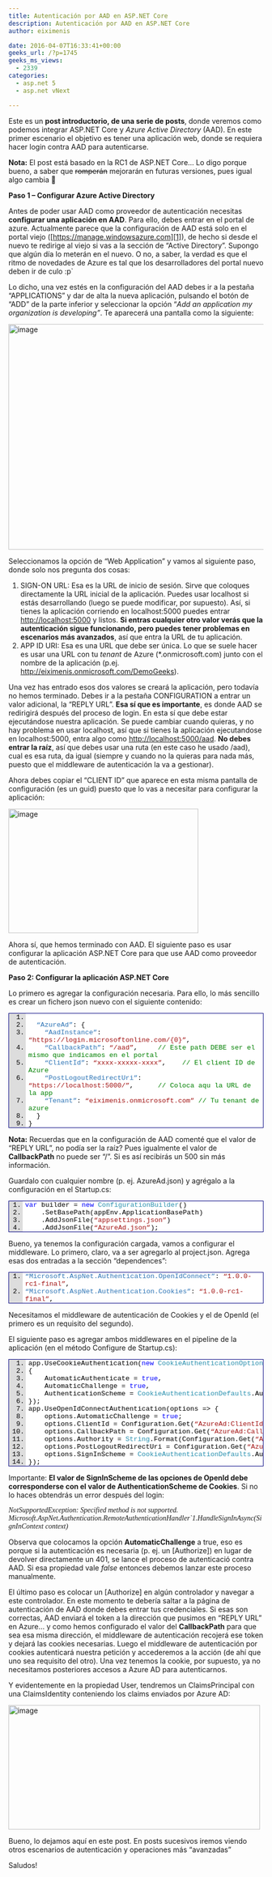 ```yaml
---
title: Autenticación por AAD en ASP.NET Core
description: Autenticación por AAD en ASP.NET Core
author: eiximenis

date: 2016-04-07T16:33:41+00:00
geeks_url: /?p=1745
geeks_ms_views:
  - 2339
categories:
  - asp.net 5
  - asp.net vNext

---
```

Este es un **post introductorio, de una serie de posts**, donde veremos como podemos integrar ASP.NET Core y _Azure Active Directory_ (AAD). En este primer escenario el objetivo es tener una aplicación web, donde se requiera hacer login contra AAD para autenticarse.
  
**Nota:** El post está basado en la RC1 de ASP.NET Core… Lo digo porque bueno, a saber que <span style="text-decoration: line-through;">romperán</span> mejorarán en futuras versiones, pues igual algo cambia 🙂
  
<!--more-->


  
**Paso 1 – Configurar Azure Active Directory**
  
Antes de poder usar AAD como proveedor de autenticación necesitas **configurar una aplicación en AAD**. Para ello, debes entrar en el portal de azure. Actualmente parece que la configuración de AAD está solo en el portal viejo ([https://manage.windowsazure.com][1]), de hecho si desde el nuevo te redirige al viejo si vas a la sección de “Active Directory”. Supongo que algún día lo meterán en el nuevo. O no, a saber, la verdad es que el ritmo de novedades de Azure es tal que los desarrolladores del portal nuevo deben ir de culo :p\`
  
Lo dicho, una vez estés en la configuración del AAD debes ir a la pestaña “APPLICATIONS” y dar de alta la nueva aplicación, pulsando el botón de “ADD” de la parte inferior y seleccionar la opción “_Add an application my organization is developing”_. Te aparecerá una pantalla como la siguiente:
  
[<img style="background-image: none; padding-top: 0px; padding-left: 0px; display: inline; padding-right: 0px; border-width: 0px;" title="image" src="http://geeks.ms/etomas/wp-content/uploads/sites/154/2016/04/image_thumb.png" alt="image" width="629" height="446" border="0" />][2]
  
Seleccionamos la opción de “Web Application” y vamos al siguiente paso, donde solo nos pregunta dos cosas:

  1. SIGN-ON URL: Esa es la URL de inicio de sesión. Sirve que coloques directamente la URL inicial de la aplicación. Puedes usar localhost si estás desarrollando (luego se puede modificar, por supuesto). Así, si tienes la aplicación corriendo en localhost:5000 puedes entrar <http://localhost:5000> y listos. **Si entras cualquier otro valor verás que la autenticación sigue funcionando, pero puedes tener problemas en escenarios más avanzados**, así que entra la URL de tu aplicación.
  2. APP ID URI: Esa es una URL que debe ser única. Lo que se suele hacer es usar una URL con tu _tenant_ de Azure (*.onmicrosoft.com) junto con el nombre de la aplicación (p.ej. <http://eiximenis.onmicrosoft.com/DemoGeeks>).

Una vez has entrado esos dos valores se creará la aplicación, pero todavía no hemos terminado. Debes ir a la pestaña CONFIGURATION a entrar un valor adicional, la “REPLY URL”. **Esa sí que es importante**, es donde AAD se redirigirá después del proceso de login. En esta sí que debe estar ejecutándose nuestra aplicación. Se puede cambiar cuando quieras, y no hay problema en usar localhost, así que si tienes la aplicación ejecutandose en localhost:5000, entra algo como <http://localhost:5000/aad>. **No debes entrar la raíz**, así que debes usar una ruta (en este caso he usado /aad), cual es esa ruta, da igual (siempre y cuando no la quieras para nada más, puesto que el middleware de autenticación la va a gestionar).
  
Ahora debes copiar el “CLIENT ID” que aparece en esta misma pantalla de configuración (es un guid) puesto que lo vas a necesitar para configurar la aplicación:
  
[<img style="background-image: none; padding-top: 0px; padding-left: 0px; display: inline; padding-right: 0px; border-width: 0px;" title="image" src="http://geeks.ms/etomas/wp-content/uploads/sites/154/2016/04/image_thumb-1.png" alt="image" width="375" height="246" border="0" />][3]
  
Ahora sí, que hemos terminado con AAD. El siguiente paso es usar configurar la aplicación ASP.NET Core para que use AAD como proveedor de autenticación.
  
**Paso 2: Configurar la aplicación ASP.NET Core**
  
Lo primero es agregar la configuración necesaria. Para ello, lo más sencillo es crear un fichero json nuevo con el siguiente contenido:

<div id="scid:9ce6104f-a9aa-4a17-a79f-3a39532ebf7c:96e1773e-a694-48b8-a584-f310a3a89e1c" class="wlWriterEditableSmartContent" style="float: none; margin: 0px; display: inline; padding: 0px;">
  <div style="border: #000080 1px solid; color: #000; font-family: 'Courier New', Courier, Monospace; font-size: 10pt;">
    <div style="background: #ddd; max-height: 300px; overflow: auto;">
      <ol style="background: #ffffff; margin: 0 0 0 2.5em; padding: 0 0 0 5px;" start="1">
        <li>
        </li>
        <li>
            <span style="background: #ffffff; color: #2e75b6;">&#8220;AzureAd&#8221;</span><span style="background: #ffffff; color: #000000;">: {</span>
        </li>
        <li>
              <span style="background: #ffffff; color: #2e75b6;">&#8220;AadInstance&#8221;</span><span style="background: #ffffff; color: #000000;">: </span><span style="background: #ffffff; color: #a31515;">&#8220;https://login.microsoftonline.com/{0}&#8221;</span><span style="background: #ffffff; color: #000000;">,</span>
        </li>
        <li>
              <span style="background: #ffffff; color: #2e75b6;">&#8220;CallbackPath&#8221;</span><span style="background: #ffffff; color: #000000;">: </span><span style="background: #ffffff; color: #a31515;">&#8220;/aad&#8221;</span><span style="background: #ffffff; color: #000000;">,     </span><span style="background: #ffffff; color: #008000;">// Este path DEBE ser el mismo que indicamos en el portal</span>
        </li>
        <li>
              <span style="background: #ffffff; color: #2e75b6;">&#8220;ClientId&#8221;</span><span style="background: #ffffff; color: #000000;">: </span><span style="background: #ffffff; color: #a31515;">&#8220;xxxx-xxxxx-xxxx&#8221;</span><span style="background: #ffffff; color: #000000;">,    </span><span style="background: #ffffff; color: #008000;">// El client ID de Azure</span>
        </li>
        <li>
              <span style="background: #ffffff; color: #2e75b6;">&#8220;PostLogoutRedirectUri&#8221;</span><span style="background: #ffffff; color: #000000;">: </span><span style="background: #ffffff; color: #a31515;">&#8220;https://localhost:5000/&#8221;</span><span style="background: #ffffff; color: #000000;">,      </span><span style="background: #ffffff; color: #008000;">// Coloca aqu la URL de la app</span>
        </li>
        <li>
              <span style="background: #ffffff; color: #2e75b6;">&#8220;Tenant&#8221;</span><span style="background: #ffffff; color: #000000;">: </span><span style="background: #ffffff; color: #a31515;">&#8220;eiximenis.onmicrosoft.com&#8221;</span> <span style="background: #ffffff; color: #008000;">// Tu tenant de azure</span>
        </li>
        <li>
            <span style="background: #ffffff; color: #000000;">}</span>
        </li>
        <li>
          <span style="background: #ffffff; color: #000000;">}</span>
        </li>
      </ol>
    </div>
  </div>
</div>

**Nota:** Recuerdas que en la configuración de AAD comenté que el valor de “REPLY URL”, no podía ser la raíz? Pues igualmente el valor de **CallbackPath** no puede ser “/”. Si es así recibirás un 500 sin más información.
  
Guardalo con cualquier nombre (p. ej. AzureAd.json) y agrégalo a la configuración en el Startup.cs:

<div id="scid:9ce6104f-a9aa-4a17-a79f-3a39532ebf7c:dbcd4726-b1e6-4605-b0c6-784b060e3d5c" class="wlWriterEditableSmartContent" style="float: none; margin: 0px; display: inline; padding: 0px;">
  <div style="border: #000080 1px solid; color: #000; font-family: 'Courier New', Courier, Monospace; font-size: 10pt;">
    <div style="background: #ddd; max-height: 300px; overflow: auto;">
      <ol style="background: #ffffff; margin: 0 0 0 2em; padding: 0 0 0 5px;" start="1">
        <li>
          <span style="background: #ffffff; color: #0000ff;">var</span><span style="background: #ffffff; color: #000000;"> builder = </span><span style="background: #ffffff; color: #0000ff;">new</span> <span style="background: #ffffff; color: #2b91af;">ConfigurationBuilder</span><span style="background: #ffffff; color: #000000;">()</span>
        </li>
        <li>
              <span style="background: #ffffff; color: #000000;">.SetBasePath(appEnv.ApplicationBasePath)</span>
        </li>
        <li>
              <span style="background: #ffffff; color: #000000;">.AddJsonFile(</span><span style="background: #ffffff; color: #a31515;">&#8220;appsettings.json&#8221;</span><span style="background: #ffffff; color: #000000;">)</span>
        </li>
        <li>
              <span style="background: #ffffff; color: #000000;">.AddJsonFile(</span><span style="background: #ffffff; color: #a31515;">&#8220;AzureAd.json&#8221;</span><span style="background: #ffffff; color: #000000;">);</span>
        </li>
      </ol>
    </div>
  </div>
</div>

Bueno, ya tenemos la configuración cargada, vamos a configurar el middleware. Lo primero, claro, va a ser agregarlo al project.json. Agrega esas dos entradas a la sección “dependences”:

<div id="scid:9ce6104f-a9aa-4a17-a79f-3a39532ebf7c:80cfc40d-870e-4089-b079-2774bc9fe6d3" class="wlWriterEditableSmartContent" style="float: none; margin: 0px; display: inline; padding: 0px;">
  <div style="border: #000080 1px solid; color: #000; font-family: 'Courier New', Courier, Monospace; font-size: 10pt;">
    <div style="background: #ddd; max-height: 300px; overflow: auto;">
      <ol style="background: #ffffff; margin: 0 0 0 2em; padding: 0 0 0 5px;" start="1">
        <li>
          <span style="background: #ffffff; color: #2e75b6;">&#8220;Microsoft.AspNet.Authentication.OpenIdConnect&#8221;</span><span style="background: #ffffff; color: #000000;">: </span><span style="background: #ffffff; color: #a31515;">&#8220;1.0.0-rc1-final&#8221;</span><span style="background: #ffffff; color: #000000;">,</span>
        </li>
        <li>
          <span style="background: #ffffff; color: #2e75b6;">&#8220;Microsoft.AspNet.Authentication.Cookies&#8221;</span><span style="background: #ffffff; color: #000000;">: </span><span style="background: #ffffff; color: #a31515;">&#8220;1.0.0-rc1-final&#8221;</span><span style="background: #ffffff; color: #000000;">,</span>
        </li>
      </ol>
    </div>
  </div>
</div>

Necesitamos el middleware de autenticación de Cookies y el de OpenId (el primero es un requisito del segundo).
  
El siguiente paso es agregar ambos middlewares en el pipeline de la aplicación (en el método Configure de Startup.cs):

<div id="scid:9ce6104f-a9aa-4a17-a79f-3a39532ebf7c:35615aaf-5749-42e4-b086-7d1b9800ca65" class="wlWriterEditableSmartContent" style="float: none; margin: 0px; display: inline; padding: 0px;">
  <div style="border: #000080 1px solid; color: #000; font-family: 'Courier New', Courier, Monospace; font-size: 10pt;">
    <div style="background: #ddd; max-height: 300px; overflow: auto;">
      <ol style="background: #ffffff; margin: 0 0 0 2.5em; padding: 0 0 0 5px; white-space: nowrap;" start="1">
        <li>
          <span style="background: #ffffff; color: #000000;">app.UseCookieAuthentication(</span><span style="background: #ffffff; color: #0000ff;">new</span> <span style="background: #ffffff; color: #2b91af;">CookieAuthenticationOptions</span><span style="background: #ffffff; color: #000000;">()</span>
        </li>
        <li>
          <span style="background: #ffffff; color: #000000;">{</span>
        </li>
        <li>
              <span style="background: #ffffff; color: #000000;">AutomaticAuthenticate = </span><span style="background: #ffffff; color: #0000ff;">true</span><span style="background: #ffffff; color: #000000;">,</span>
        </li>
        <li>
              <span style="background: #ffffff; color: #000000;">AutomaticChallenge = </span><span style="background: #ffffff; color: #0000ff;">true</span><span style="background: #ffffff; color: #000000;">,</span>
        </li>
        <li>
              <span style="background: #ffffff; color: #000000;">AuthenticationScheme = </span><span style="background: #ffffff; color: #2b91af;">CookieAuthenticationDefaults</span><span style="background: #ffffff; color: #000000;">.AuthenticationScheme</span>
        </li>
        <li>
          <span style="background: #ffffff; color: #000000;">});</span>
        </li>
        <li>
          <span style="background: #ffffff; color: #000000;">app.UseOpenIdConnectAuthentication(options => {</span>
        </li>
        <li>
              <span style="background: #ffffff; color: #000000;">options.AutomaticChallenge = </span><span style="background: #ffffff; color: #0000ff;">true</span><span style="background: #ffffff; color: #000000;">;</span>
        </li>
        <li>
              <span style="background: #ffffff; color: #000000;">options.ClientId = Configuration.Get(</span><span style="background: #ffffff; color: #a31515;">&#8220;AzureAd:ClientId&#8221;</span><span style="background: #ffffff; color: #000000;">, </span><span style="background: #ffffff; color: #a31515;">&#8220;&#8221;</span><span style="background: #ffffff; color: #000000;">);</span>
        </li>
        <li>
              <span style="background: #ffffff; color: #000000;">options.CallbackPath = Configuration.Get(</span><span style="background: #ffffff; color: #a31515;">&#8220;AzureAd:CallbackPath&#8221;</span><span style="background: #ffffff; color: #000000;">, </span><span style="background: #ffffff; color: #a31515;">&#8220;&#8221;</span><span style="background: #ffffff; color: #000000;">);</span>
        </li>
        <li>
              <span style="background: #ffffff; color: #000000;">options.Authority = </span><span style="background: #ffffff; color: #2b91af;">String</span><span style="background: #ffffff; color: #000000;">.Format(Configuration.Get(</span><span style="background: #ffffff; color: #a31515;">&#8220;AzureAd:AadInstance&#8221;</span><span style="background: #ffffff; color: #000000;">, </span><span style="background: #ffffff; color: #a31515;">&#8220;&#8221;</span><span style="background: #ffffff; color: #000000;">), Configuration.Get(</span><span style="background: #ffffff; color: #a31515;">&#8220;AzureAd:Tenant&#8221;</span><span style="background: #ffffff; color: #000000;">, </span><span style="background: #ffffff; color: #a31515;">&#8220;&#8221;</span><span style="background: #ffffff; color: #000000;">));</span>
        </li>
        <li>
              <span style="background: #ffffff; color: #000000;">options.PostLogoutRedirectUri = Configuration.Get(</span><span style="background: #ffffff; color: #a31515;">&#8220;AzureAd:PostLogoutRedirectUri&#8221;</span><span style="background: #ffffff; color: #000000;">, </span><span style="background: #ffffff; color: #a31515;">&#8220;&#8221;</span><span style="background: #ffffff; color: #000000;">);</span>
        </li>
        <li>
              <span style="background: #ffffff; color: #000000;">options.SignInScheme = </span><span style="background: #ffffff; color: #2b91af;">CookieAuthenticationDefaults</span><span style="background: #ffffff; color: #000000;">.AuthenticationScheme;</span>
        </li>
        <li>
          <span style="background: #ffffff; color: #000000;">});</span>
        </li>
      </ol>
    </div>
  </div>
</div>

Importante: **El valor de SignInScheme de las opciones de OpenId debe corresponderse con el valor de AuthenticationScheme de Cookies**. Si no lo haces obtendrás un error después del login:
  
_<span style="font-family: Consolas;">NotSupportedException: Specified method is not supported.<br /> Microsoft.AspNet.Authentication.RemoteAuthenticationHandler`1.HandleSignInAsync(SignInContext context)</span>_ 
  
Observa que colocamos la opción **AutomaticChallenge** a true, eso es porque si la autenticación es necesaria (p. ej. un [Authorize]) en lugar de devolver directamente un 401, se lance el proceso de autenticació contra AAD. Si esa propiedad vale _false_ entonces debemos lanzar este proceso manualmente.
  
El último paso es colocar un [Authorize] en algún controlador y navegar a este controlador. En este momento te debería saltar a la página de autenticación de AAD donde debes entrar tus credenciales. Si esas son correctas, AAD enviará el token a la dirección que pusimos en “REPLY URL” en Azure… y como hemos configurado el valor del **CallbackPath** para que sea esa misma dirección, el middleware de autenticación recojerá ese token y dejará las cookies necesarias. Luego el middleware de autenticación por cookies autenticará nuestra petición y accederemos a la acción (de ahí que uno sea requisito del otro). Una vez tenemos la cookie, por supuesto, ya no necesitamos posteriores accesos a Azure AD para autenticarnos.
  
Y evidentemente en la propiedad User, tendremos un ClaimsPrincipal con una ClaimsIdentity conteniendo los claims enviados por Azure AD:
  
[<img style="background-image: none; padding-top: 0px; padding-left: 0px; margin: 0px; display: inline; padding-right: 0px; border: 0px;" title="image" src="http://geeks.ms/etomas/wp-content/uploads/sites/154/2016/04/image_thumb-2.png" alt="image" width="497" height="246" border="0" />][4]
  
Bueno, lo dejamos aquí en este post. En posts sucesivos iremos viendo otros escenarios de autenticación y operaciones más “avanzadas”
  
Saludos!

 [1]: https://manage.windowsazure.com "https://manage.windowsazure.com"
 [2]: http://geeks.ms/etomas/wp-content/uploads/sites/154/2016/04/image.png
 [3]: http://geeks.ms/etomas/wp-content/uploads/sites/154/2016/04/image-1.png
 [4]: http://geeks.ms/etomas/wp-content/uploads/sites/154/2016/04/image-2.png